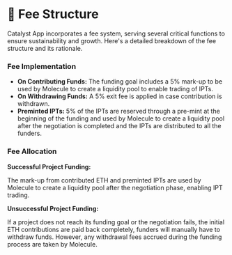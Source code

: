# 👛 Fee Structure

Catalyst App incorporates a fee system, serving several critical functions to ensure sustainability and growth. Here's a detailed breakdown of the fee structure and its rationale.

### Fee Implementation

* **On Contributing Funds:** The funding goal includes a 5% mark-up to be used by Molecule to create a liquidity pool to enable trading of IPTs.&#x20;
* **On Withdrawing Funds:** A 5% exit fee is applied in case contribution is withdrawn.&#x20;
* **Preminted IPTs:** 5% of the IPTs are reserved through a pre-mint at the beginning of the funding and used by Molecule to create a liquidity pool after the negotiation is completed and the IPTs are distributed to all the funders.

### Fee Allocation

**Successful Project Funding:**&#x20;

The mark-up from contributed ETH and preminted IPTs are used by Molecule to create a liquidity pool after the negotiation phase, enabling IPT trading.

**Unsuccessful Project Funding:**

If a project does not reach its funding goal or the negotiation fails, the initial ETH contributions are paid back completely, funders will manually have to withdraw funds. However, any withdrawal fees accrued during the funding process are taken by Molecule.
